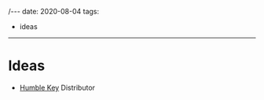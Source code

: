 /---
date: 2020-08-04
tags:
  - ideas
---

# Ideas

- [Humble Key](https://www.humblebundle.com/home/keys) Distributor
